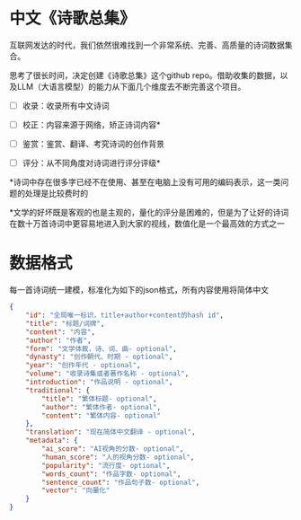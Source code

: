 # 中文《诗歌总集》

  互联网发达的时代，我们依然很难找到一个非常系统、完善、高质量的诗词数据集合。
  
  思考了很长时间，决定创建《诗歌总集》这个github repo。借助收集的数据，以及LLM（大语言模型）的能力从下面几个维度去不断完善这个项目。
  
- [ ] 收录：收录所有中文诗词
- [ ] 校正：内容来源于网络，矫正诗词内容*
- [ ] 鉴赏：鉴赏、翻译、考究诗词的创作背景
- [ ] 评分：从不同角度对诗词进行评分评级*


*诗词中存在很多字已经不在使用、甚至在电脑上没有可用的编码表示，这一类问题的处理是比较费时的

*文学的好坏既是客观的也是主观的，量化的评分是困难的，但是为了让好的诗词在数十万首诗词中更容易地进入到大家的视线，数值化是一个最高效的方式之一


# 数据格式

每一首诗词统一建模，标准化为如下的json格式，所有内容使用将简体中文
```json
{
    "id": "全局唯一标识，title+author+content的hash id",
    "title": "标题/词牌",
    "content": "内容",
    "author": "作者",
    "form": "文学体裁，诗、词、曲- optional",
    "dynasty": "创作朝代、时期 - optional",
    "year": "创作年代 - optional",
    "volume": "收录诗集或者著作名称 - optional",
    "introduction": "作品说明 - optional",
    "traditional": {
        "title": "繁体标题- optional",
        "author": "繁体作者- optional",
        "content": "繁体内容- optional"
    },
    "translation": "现在简体中文翻译 - optional",
    "metadata": {
        "ai_score": "AI视角的分数- optional",
        "human_score": "人的视角分数- optional",
        "popularity": "流行度- optional",
        "words_count": "作品字数- optional",
        "sentence_count": "作品句子数- optional",
        "vector": "向量化"
    }
}
```



